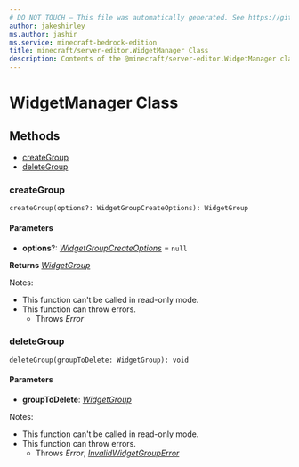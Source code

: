 ```yaml
---
# DO NOT TOUCH — This file was automatically generated. See https://github.com/mojang/minecraftapidocsgenerator to modify descriptions, examples, etc.
author: jakeshirley
ms.author: jashir
ms.service: minecraft-bedrock-edition
title: minecraft/server-editor.WidgetManager Class
description: Contents of the @minecraft/server-editor.WidgetManager class.
---
```

# WidgetManager Class

## Methods
- [createGroup](#creategroup)
- [deleteGroup](#deletegroup)

### **createGroup**
`
createGroup(options?: WidgetGroupCreateOptions): WidgetGroup
`

#### **Parameters**
- **options**?: [*WidgetGroupCreateOptions*](WidgetGroupCreateOptions.md) = `null`

**Returns** [*WidgetGroup*](WidgetGroup.md)
  
Notes:
- This function can't be called in read-only mode.
- This function can throw errors.
  - Throws *Error*

### **deleteGroup**
`
deleteGroup(groupToDelete: WidgetGroup): void
`

#### **Parameters**
- **groupToDelete**: [*WidgetGroup*](WidgetGroup.md)
  
Notes:
- This function can't be called in read-only mode.
- This function can throw errors.
  - Throws *Error*, [*InvalidWidgetGroupError*](InvalidWidgetGroupError.md)
